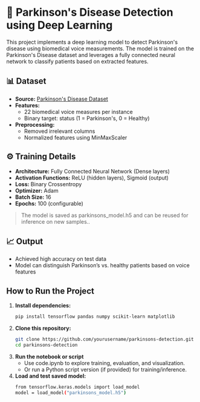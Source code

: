 # 🧠 Parkinson's Disease Detection using Deep Learning

This project implements a deep learning model to detect Parkinson's disease using biomedical voice measurements. The model is trained on the Parkinson's Disease dataset and leverages a fully connected neural network to classify patients based on extracted features.

## 📊 Dataset
- **Source:** [Parkinson's Disease Dataset](https://drive.google.com/file/d/1yz1PLhXWBccsKdv5JW1sqkpgumfUwvXg/view?usp=sharing)
- **Features:**
  - 22 biomedical voice measures per instance
  - Binary target: status (1 = Parkinson's, 0 = Healthy)
- **Preprocessing:**
  - Removed irrelevant columns
  - Normalized features using MinMaxScaler


## ⚙️ Training Details
- **Architecture:** Fully Connected Neural Network (Dense layers)
- **Activation Functions:** ReLU (hidden layers), Sigmoid (output)
- **Loss:** Binary Crossentropy
- **Optimizer:** Adam
- **Batch Size:** 16
- **Epochs:** 100 (configurable)

> The model is saved as parkinsons_model.h5 and can be reused for inference on new samples..

## 📈 Output
- Achieved high accuracy on test data
- Model can distinguish Parkinson’s vs. healthy patients based on voice features

## How to Run the Project
1. **Install dependencies:**
   ```bash
   pip install tensorflow pandas numpy scikit-learn matplotlib
2. **Clone this repository:**
   ```bash
   git clone https://github.com/yourusername/parkinsons-detection.git
   cd parkinsons-detection
3. **Run the notebook or script**
   - Use code.ipynb to explore training, evaluation, and visualization.
   - Or run a Python script version (if provided) for training/inference.
4. **Load and test saved model:**
   ```bash
   from tensorflow.keras.models import load_model
   model = load_model("parkinsons_model.h5")
